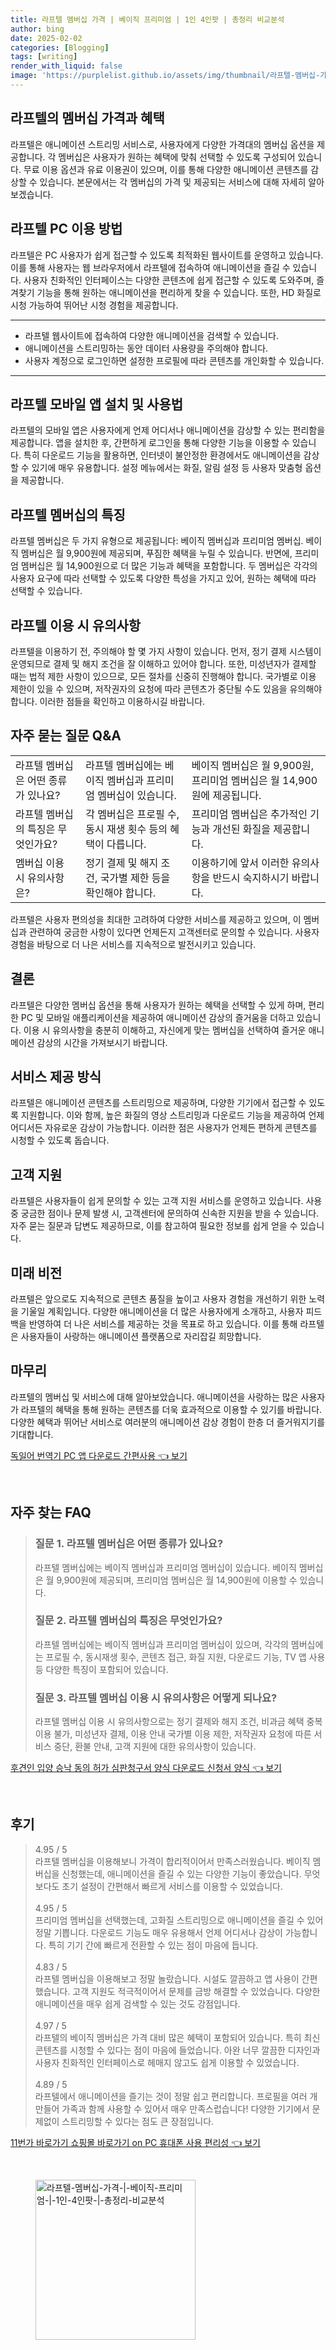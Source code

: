 ```yaml
---
title: 라프텔 멤버십 가격 | 베이직 프리미엄 | 1인 4인팟 | 총정리 비교분석
author: bing
date: 2025-02-02
categories: [Blogging]
tags: [writing]
render_with_liquid: false
image: 'https://purplelist.github.io/assets/img/thumbnail/라프텔-멤버십-가격-|-베이직-프리미엄-|-1인-4인팟-|-총정리-비교분석.webp'
---
```



<h2 id='라프텔_멤버십_가격'>라프텔의 멤버십 가격과 혜택</h2>

<p>라프텔은 애니메이션 스트리밍 서비스로, 사용자에게 다양한 가격대의 멤버십 옵션을 제공합니다. 각 멤버십은 사용자가 원하는 혜택에 맞춰 선택할 수 있도록 구성되어 있습니다. 무료 이용 옵션과 유료 이용권이 있으며, 이를 통해 다양한 애니메이션 콘텐츠를 감상할 수 있습니다. 본문에서는 각 멤버십의 가격 및 제공되는 서비스에 대해 자세히 알아보겠습니다.</p>

<h2 id='라프텔_PC_이용_방법'>라프텔 PC 이용 방법</h2>

<p>라프텔은 PC 사용자가 쉽게 접근할 수 있도록 최적화된 웹사이트를 운영하고 있습니다. 이를 통해 사용자는 웹 브라우저에서 라프텔에 접속하여 애니메이션을 즐길 수 있습니다. 사용자 친화적인 인터페이스는 다양한 콘텐츠에 쉽게 접근할 수 있도록 도와주며, 즐겨찾기 기능을 통해 원하는 애니메이션을 편리하게 찾을 수 있습니다. 또한, HD 화질로 시청 가능하여 뛰어난 시청 경험을 제공합니다.</p>

<hr />

<ul>
    <li>라프텔 웹사이트에 접속하여 다양한 애니메이션을 검색할 수 있습니다.</li>
    <li>애니메이션을 스트리밍하는 동안 데이터 사용량을 주의해야 합니다.</li>
    <li>사용자 계정으로 로그인하면 설정한 프로필에 따라 콘텐츠를 개인화할 수 있습니다.</li>
</ul>

<hr />

<h2 id='모바일_앱_설치_및_사용법'>라프텔 모바일 앱 설치 및 사용법</h2>

<p>라프텔의 모바일 앱은 사용자에게 언제 어디서나 애니메이션을 감상할 수 있는 편리함을 제공합니다. 앱을 설치한 후, 간편하게 로그인을 통해 다양한 기능을 이용할 수 있습니다. 특히 다운로드 기능을 활용하면, 인터넷이 불안정한 환경에서도 애니메이션을 감상할 수 있기에 매우 유용합니다. 설정 메뉴에서는 화질, 알림 설정 등 사용자 맞춤형 옵션을 제공합니다.</p>

<h2 id='멤버십의_특징'>라프텔 멤버십의 특징</h2>

<p>라프텔 멤버십은 두 가지 유형으로 제공됩니다: 베이직 멤버십과 프리미엄 멤버십. 베이직 멤버십은 월 9,900원에 제공되며, 푸짐한 혜택을 누릴 수 있습니다. 반면에, 프리미엄 멤버십은 월 14,900원으로 더 많은 기능과 혜택을 포함합니다. 두 멤버십은 각각의 사용자 요구에 따라 선택할 수 있도록 다양한 특성을 가지고 있어, 원하는 혜택에 따라 선택할 수 있습니다.</p>

<h2 id='라프텔_이용시_유의사항'>라프텔 이용 시 유의사항</h2>

<p>라프텔을 이용하기 전, 주의해야 할 몇 가지 사항이 있습니다. 먼저, 정기 결제 시스템이 운영되므로 결제 및 해지 조건을 잘 이해하고 있어야 합니다. 또한, 미성년자가 결제할 때는 법적 제한 사항이 있으므로, 모든 절차를 신중히 진행해야 합니다. 국가별로 이용 제한이 있을 수 있으며, 저작권자의 요청에 따라 콘텐츠가 중단될 수도 있음을 유의해야 합니다. 이러한 점들을 확인하고 이용하시길 바랍니다.</p>

<h2 id='자주_묻는_질문_QNA'>자주 묻는 질문 Q&A</h2>

<table>
    <tr>
        <td>라프텔 멤버십은 어떤 종류가 있나요?</td>
        <td>라프텔 멤버십에는 베이직 멤버십과 프리미엄 멤버십이 있습니다.</td>
        <td>베이직 멤버십은 월 9,900원, 프리미엄 멤버십은 월 14,900원에 제공됩니다.</td>
    </tr>
    <tr>
        <td>라프텔 멤버십의 특징은 무엇인가요?</td>
        <td>각 멤버십은 프로필 수, 동시 재생 횟수 등의 혜택이 다릅니다.</td>
        <td>프리미엄 멤버십은 추가적인 기능과 개선된 화질을 제공합니다.</td>
    </tr>
    <tr>
        <td>멤버십 이용 시 유의사항은?</td>
        <td>정기 결제 및 해지 조건, 국가별 제한 등을 확인해야 합니다.</td>
        <td>이용하기에 앞서 이러한 유의사항을 반드시 숙지하시기 바랍니다.</td>
    </tr>
</table>

<p>라프텔은 사용자 편의성을 최대한 고려하여 다양한 서비스를 제공하고 있으며, 이 멤버십과 관련하여 궁금한 사항이 있다면 언제든지 고객센터로 문의할 수 있습니다. 사용자 경험을 바탕으로 더 나은 서비스를 지속적으로 발전시키고 있습니다.</p>

<h2 id='결론'>결론</h2>

<p>라프텔은 다양한 멤버십 옵션을 통해 사용자가 원하는 혜택을 선택할 수 있게 하며, 편리한 PC 및 모바일 애플리케이션을 제공하여 애니메이션 감상의 즐거움을 더하고 있습니다. 이용 시 유의사항을 충분히 이해하고, 자신에게 맞는 멤버십을 선택하여 즐거운 애니메이션 감상의 시간을 가져보시기 바랍니다.</p>

<h2 id='서비스_제공_방식'>서비스 제공 방식</h2>

<p>라프텔은 애니메이션 콘텐츠를 스트리밍으로 제공하며, 다양한 기기에서 접근할 수 있도록 지원합니다. 이와 함께, 높은 화질의 영상 스트리밍과 다운로드 기능을 제공하여 언제 어디서든 자유로운 감상이 가능합니다. 이러한 점은 사용자가 언제든 편하게 콘텐츠를 시청할 수 있도록 돕습니다.</p>

<h2 id='고객지원'>고객 지원</h2>

<p>라프텔은 사용자들이 쉽게 문의할 수 있는 고객 지원 서비스를 운영하고 있습니다. 사용 중 궁금한 점이나 문제 발생 시, 고객센터에 문의하여 신속한 지원을 받을 수 있습니다. 자주 묻는 질문과 답변도 제공하므로, 이를 참고하여 필요한 정보를 쉽게 얻을 수 있습니다.</p>

<h2 id='미래비전'>미래 비전</h2>

<p>라프텔은 앞으로도 지속적으로 콘텐츠 품질을 높이고 사용자 경험을 개선하기 위한 노력을 기울일 계획입니다. 다양한 애니메이션을 더 많은 사용자에게 소개하고, 사용자 피드백을 반영하여 더 나은 서비스를 제공하는 것을 목표로 하고 있습니다. 이를 통해 라프텔은 사용자들이 사랑하는 애니메이션 플랫폼으로 자리잡길 희망합니다.</p>

<h2 id='마무리'>마무리</h2>

<p>라프텔의 멤버십 및 서비스에 대해 알아보았습니다. 애니메이션을 사랑하는 많은 사용자가 라프텔의 혜택을 통해 원하는 콘텐츠를 더욱 효과적으로 이용할 수 있기를 바랍니다. 다양한 혜택과 뛰어난 서비스로 여러분의 애니메이션 감상 경험이 한층 더 즐거워지기를 기대합니다.</p>


<p><a class="click-button" title="독일어 번역기 PC 앱 다운로드 간편사용" href="https://purplelist.github.io/posts/%EB%8F%85%EC%9D%BC%EC%96%B4-%EB%B2%88%EC%97%AD%EA%B8%B0-PC-%EC%95%B1-%EB%8B%A4%EC%9A%B4%EB%A1%9C%EB%93%9C-%EA%B0%84%ED%8E%B8%EC%82%AC%EC%9A%A9/" rel="dofollow">독일어 번역기 PC 앱 다운로드 간편사용 👈 보기</a></p><br>
<h2 id='자주_찾는_FAQ'>자주 찾는 FAQ</h2>
<div itemscope="" itemtype="https://schema.org/FAQPage"> 
<blockquote> 
<div itemscope="" itemprop="mainEntity" itemtype="https://schema.org/Question"> 
<h3 itemprop="name">질문 1. 라프텔 멤버십은 어떤 종류가 있나요?</h3> 
<div itemscope="" itemprop="acceptedAnswer" itemtype="https://schema.org/Answer"> 
<span itemprop="text"> 
<p>라프텔 멤버십에는 베이직 멤버십과 프리미엄 멤버십이 있습니다. 베이직 멤버십은 월 9,900원에 제공되며, 프리미엄 멤버십은 월 14,900원에 이용할 수 있습니다.</p> 
</span> 
</div> 
</div> 
<div itemscope="" itemprop="mainEntity" itemtype="https://schema.org/Question"> 
<h3 itemprop="name">질문 2. 라프텔 멤버십의 특징은 무엇인가요?</h3> 
<div itemscope="" itemprop="acceptedAnswer" itemtype="https://schema.org/Answer"> 
<span itemprop="text"> 
<p>라프텔 멤버십에는 베이직 멤버십과 프리미엄 멤버십이 있으며, 각각의 멤버십에는 프로필 수, 동시재생 횟수, 콘텐츠 접근, 화질 지원, 다운로드 기능, TV 앱 사용 등 다양한 특징이 포함되어 있습니다.</p> 
</span> 
</div> 
</div> 
<div itemscope="" itemprop="mainEntity" itemtype="https://schema.org/Question"> 
<h3 itemprop="name">질문 3. 라프텔 멤버십 이용 시 유의사항은 어떻게 되나요?</h3> 
<div itemscope="" itemprop="acceptedAnswer" itemtype="https://schema.org/Answer"> 
<span itemprop="text"> 
<p>라프텔 멤버십 이용 시 유의사항으로는 정기 결제와 해지 조건, 비과금 혜택 중복 이용 불가, 미성년자 결제, 이용 안내 국가별 이용 제한, 저작권자 요청에 따른 서비스 중단, 환불 안내, 고객 지원에 대한 유의사항이 있습니다.</p> 
</span> 
</div> 
</div> 
</blockquote> 
</div>
<p><a class="click-button" title="후견인 입양 승낙 동의 허가 심판청구서 양식 다운로드 신청서 양식" href="https://purplelist.github.io/posts/%ED%9B%84%EA%B2%AC%EC%9D%B8-%EC%9E%85%EC%96%91-%EC%8A%B9%EB%82%99-%EB%8F%99%EC%9D%98-%ED%97%88%EA%B0%80-%EC%8B%AC%ED%8C%90%EC%B2%AD%EA%B5%AC%EC%84%9C-%EC%96%91%EC%8B%9D-%EB%8B%A4%EC%9A%B4%EB%A1%9C%EB%93%9C-%EC%8B%A0%EC%B2%AD%EC%84%9C-%EC%96%91%EC%8B%9D/" rel="dofollow">후견인 입양 승낙 동의 허가 심판청구서 양식 다운로드 신청서 양식 👈 보기</a></p><br>
<h2 id='후기'>후기</h2>
<div itemscope itemtype="https://schema.org/Product">
  <blockquote>
  <div itemprop="review" itemscope itemtype="https://schema.org/Review">
      <div itemprop="reviewRating" itemscope itemtype="https://schema.org/Rating"> <span itemprop="ratingValue">4.95</span> / <span itemprop="bestRating">5</span> </div>
      <span itemprop="reviewBody">라프텔 멤버십을 이용해보니 가격이 합리적이어서 만족스러웠습니다. 베이직 멤버십을 신청했는데, 애니메이션을 즐길 수 있는 다양한 기능이 좋았습니다. 무엇보다도 초기 설정이 간편해서 빠르게 서비스를 이용할 수 있었습니다.</span>
  </div>
  <br>
  <div itemprop="review" itemscope itemtype="https://schema.org/Review">
      <div itemprop="reviewRating" itemscope itemtype="https://schema.org/Rating"> <span itemprop="ratingValue">4.95</span> / <span itemprop="bestRating">5</span> </div>
      <span itemprop="reviewBody">프리미엄 멤버십을 선택했는데, 고화질 스트리밍으로 애니메이션을 즐길 수 있어 정말 기쁩니다. 다운로드 기능도 매우 유용해서 언제 어디서나 감상이 가능합니다. 특히 기기 간에 빠르게 전환할 수 있는 점이 마음에 듭니다.</span>
  </div>
  <br>
  <div itemprop="review" itemscope itemtype="https://schema.org/Review">
      <div itemprop="reviewRating" itemscope itemtype="https://schema.org/Rating"> <span itemprop="ratingValue">4.83</span> / <span itemprop="bestRating">5</span> </div>
      <span itemprop="reviewBody">라프텔 멤버십을 이용해보고 정말 놀랐습니다. 시설도 깔끔하고 앱 사용이 간편했습니다. 고객 지원도 적극적이어서 문제를 금방 해결할 수 있었습니다. 다양한 애니메이션을 매우 쉽게 검색할 수 있는 것도 강점입니다.</span>
  </div>
  <br>
  <div itemprop="review" itemscope itemtype="https://schema.org/Review">
      <div itemprop="reviewRating" itemscope itemtype="https://schema.org/Rating"> <span itemprop="ratingValue">4.97</span> / <span itemprop="bestRating">5</span> </div>
      <span itemprop="reviewBody">라프텔의 베이직 멤버십은 가격 대비 많은 혜택이 포함되어 있습니다. 특히 최신 콘텐츠를 시청할 수 있다는 점이 마음에 들었습니다. 아완 너무 깔끔한 디자인과 사용자 친화적인 인터페이스로 헤매지 않고도 쉽게 이용할 수 있었습니다.</span>
  </div>
  <br>
  <div itemprop="review" itemscope itemtype="https://schema.org/Review">
      <div itemprop="reviewRating" itemscope itemtype="https://schema.org/Rating"> <span itemprop="ratingValue">4.89</span> / <span itemprop="bestRating">5</span> </div>
      <span itemprop="reviewBody">라프텔에서 애니메이션을 즐기는 것이 정말 쉽고 편리합니다. 프로필을 여러 개 만들어 가족과 함께 사용할 수 있어서 매우 만족스럽습니다! 다양한 기기에서 문제없이 스트리밍할 수 있다는 점도 큰 장점입니다.</span>
  </div>
  </blockquote>
</div>
<p><a class="click-button" title="11번가 바로가기 쇼핑몰 바로가기 on PC 휴대폰 사용 편리성" href="https://purplelist.github.io/posts/11%EB%B2%88%EA%B0%80-%EB%B0%94%EB%A1%9C%EA%B0%80%EA%B8%B0-%EC%87%BC%ED%95%91%EB%AA%B0-%EB%B0%94%EB%A1%9C%EA%B0%80%EA%B8%B0-on-PC-%ED%9C%B4%EB%8C%80%ED%8F%B0-%EC%82%AC%EC%9A%A9-%ED%8E%B8%EB%A6%AC%EC%84%B1/" rel="dofollow">11번가 바로가기 쇼핑몰 바로가기 on PC 휴대폰 사용 편리성 👈 보기</a></p><br>
<figure class="image"><img src="https://purplelist.github.io/assets/img/thumbnail/라프텔-멤버십-가격-|-베이직-프리미엄-|-1인-4인팟-|-총정리-비교분석.webp" alt="라프텔-멤버십-가격-|-베이직-프리미엄-|-1인-4인팟-|-총정리-비교분석" width="256" height="256"></figure>